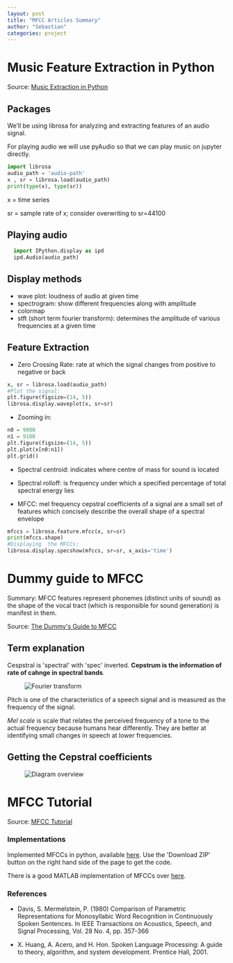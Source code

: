 ```yaml
---
layout: post
title: "MFCC Articles Summary"
author: "Sebastian"
categories: project
---
```


# Music Feature Extraction in Python

Source: [Music Extraction in Python](https://towardsdatascience.com/extract-features-of-music-75a3f9bc265d)

## Packages

We’ll be using librosa for analyzing and extracting features of an audio signal.

For playing audio we will use pyAudio so that we can play music on jupyter directly.

```python
import librosa
audio_path = 'audio-path'
x , sr = librosa.load(audio_path)
print(type(x), type(sr))
```

x = time series

sr = sample rate of x; consider overwriting to sr=44100

## Playing audio

```python
  import IPython.display as ipd
  ipd.Audio(audio_path)
```

## Display methods

- wave plot: loudness of audio at given time
- spectrogram: show different frequencies along with amplitude
- colormap
- stft (short term fourier transform): determines the amplitude of various frequencies at a given time

## Feature Extraction

- Zero Crossing Rate: rate at which the signal changes from positive to negative or back

```python
x, sr = librosa.load(audio_path)
#Plot the signal:
plt.figure(figsize=(14, 5))
librosa.display.waveplot(x, sr=sr)
```

- Zooming in:
```python
n0 = 9000
n1 = 9100
plt.figure(figsize=(14, 5))
plt.plot(x[n0:n1])
plt.grid()
```

- Spectral centroid: indicates where centre of mass for sound is located
- Spectral rolloff: is frequency under which a specified percentage of total spectral energy lies

- MFCC: mel frequency cepstral coefficients of a signal are a small set of features which concisely describe the overall shape of a spectral envelope
```python
mfccs = librosa.feature.mfcc(x, sr=sr)
print(mfccs.shape)
#Displaying  the MFCCs:
librosa.display.specshow(mfccs, sr=sr, x_axis='time')
```
# Dummy guide to MFCC

Summary: MFCC features represent phonemes (distinct units of sound) as the shape of the vocal tract (which is responsible for sound generation) is manifest in them.

Source: [The Dummy's Guide to MFCC](https://medium.com/prathena/the-dummys-guide-to-mfcc-aceab2450fd)

## Term explanation

Cespstral is 'spectral' with 'spec' inverted. __Cepstrum is the information of rate of cahnge in spectral bands__.

<figure>
  <img alt="Fourier transform" src=" https://miro.medium.com/max/1400/1*rT54GmJmFG0PU9OQHzQUVg.png " />
</figure>

Pitch is one of the characteristics of a speech signal and is measured as the frequency of the signal.

*Mel scale* is scale that relates the perceived frequency of a tone to the actual frequency because humans hear differently. They are better at identifying small changes in speech at lower frequencies.

## Getting the Cepstral coefficients

<figure>
  <img alt="Diagram overview" src=" https://miro.medium.com/max/1400/1*dWnjn5LLS0j8St53ACwqSg.jpeg " />
</figure>

# MFCC Tutorial

Source: [MFCC Tutorial](http://practicalcryptography.com/miscellaneous/machine-learning/guide-mel-frequency-cepstral-coefficients-mfccs/)

### Implementations

Implemented MFCCs in python, available [here](https://github.com/jameslyons/python_speech_features). Use the 'Download ZIP' button on the right hand side of the page to get the code.

There is a good MATLAB implementation of MFCCs over [here](http://labrosa.ee.columbia.edu/matlab/rastamat/).

### References

- Davis, S. Mermelstein, P. (1980) Comparison of Parametric Representations for Monosyllabic Word Recognition in Continuously Spoken Sentences. In IEEE Transactions on Acoustics, Speech, and Signal Processing, Vol. 28 No. 4, pp. 357-366

- X. Huang, A. Acero, and H. Hon. Spoken Language Processing: A guide to theory, algorithm, and system development. Prentice Hall, 2001.

